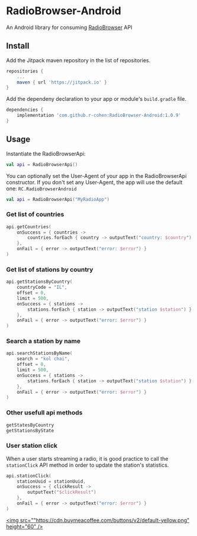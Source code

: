 # RadioBrowser-Android
An Android library for consuming [RadioBrowser](https://www.radio-browser.info/) API

## Install
Add the Jitpack maven repository in the list of repositories.
```gradle
repositories {
    ...
    maven { url 'https://jitpack.io' }
}
```

Add the dependeny declaration to your app or module's `build.gradle` file.
```gradle
dependencies {
    implementation 'com.github.r-cohen:RadioBrowser-Android:1.0.9'
}
```

## Usage
Instantiate the RadioBrowserApi:
```kotlin
val api = RadioBrowserApi()
```
You can optionally set the User-Agent of your app in the RadioBrowserApi constructor.
If you don't set any User-Agent, the app will use the default one: `RC.RadioBrowserAndroid`
```kotlin
val api = RadioBrowserApi("MyRadioApp")
```

### Get list of countries
```kotlin
api.getCountries(
    onSuccess = { countries ->
        countries.forEach { country -> outputText("country: $country") }
    },
    onFail = { error -> outputText("error: $error") }
)
```

### Get list of stations by country
```kotlin
api.getStationsByCountry(
    countryCode = "IL",
    offset = 0,
    limit = 500,
    onSuccess = { stations ->
        stations.forEach { station -> outputText("station $station") }
    },
    onFail = { error -> outputText("error: $error") }
)
```

### Search a station by name
```kotlin
api.searchStationsByName(
    search = "kol chai",
    offset = 0,
    limit = 500,
    onSuccess = { stations ->
        stations.forEach { station -> outputText("station $station") }
    },
    onFail = { error -> outputText("error: $error") }
)
```

### Other usefull api methods
```kotlin
getStatesByCountry
getStationsByState
```

### User station click
When a user starts streaming a radio, it is good practice to call the `stationClick` API method in order to update the station's statistics.
```kotlin
api.stationClick(
    stationUuid = stationUuid,
    onSuccess = { clickResult ->
        outputText("$clickResult")
    },
    onFail = { error -> outputText("error: $error") }
)
```

[<img src=""https://cdn.buymeacoffee.com/buttons/v2/default-yellow.png" height="60" />](https://www.buymeacoffee.com/raphael.cohen)
